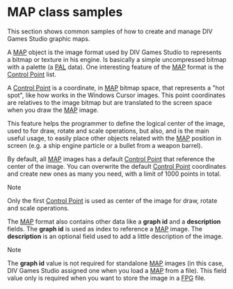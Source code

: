 ﻿# MAP class samples
This section shows common samples of how to create and manage DIV Games Studio graphic maps.

A [MAP](xref:DIV2.Format.Exporter.MAP) object is the image format used by DIV Games Studio to represents a 
bitmap or texture in his engine. Is basically a simple uncompressed bitmap with a palette (a 
[PAL](xref:DIV2.Format.Exporter.PAL) data). One interesting feature of the [MAP](xref:DIV2.Format.Exporter.MAP) 
format is the [Control Point](xref:DIV2.Format.Exporter.ControlPoint) list.

A [Control Point](xref:DIV2.Format.Exporter.ControlPoint) is a coordinate, in [MAP](xref:DIV2.Format.Exporter.MAP)
bitmap space, that represents a "hot spot", like how works in the Windows Cursor images. This point coordinates are
relatives to the image bitmap but are translated to the screen space when you draw the 
[MAP](xref:DIV2.Format.Exporter.MAP) image.

This feature helps the programmer to define the logical center of the image, used to for draw, rotate and scale 
operations, but also, and is the main useful usage, to easily place other objects related with the 
[MAP](xref:DIV2.Format.Exporter.MAP) position in screen (e.g. a ship engine particle or a bullet from a weapon barrel).

By default, all [MAP](xref:DIV2.Format.Exporter.MAP) images has a default 
[Control Point](xref:DIV2.Format.Exporter.ControlPoint) that reference the center of the image. You can overwrite
the default [Control Point](xref:DIV2.Format.Exporter.ControlPoint) coordinates and create new ones as many you need, 
with a limit of 1000 points in total.

> [!NOTE]
> Only the first [Control Point](xref:DIV2.Format.Exporter.ControlPoint) is used as center of the image for draw, 
> rotate and scale operations.

The [MAP](xref:DIV2.Format.Exporter.MAP) format also contains other data like a **graph id** and a 
**description** fields. The **graph id** is used as index to reference a [MAP](xref:DIV2.Format.Exporter.MAP) 
image. The **description** is an optional field used to add a little description of the image.

> [!NOTE]
> The **graph id** value is not required for standalone [MAP](xref:DIV2.Format.Exporter.MAP) images (in this case, 
> DIV Games Studio assigned one when you load a [MAP](xref:DIV2.Format.Exporter.MAP) from a file).
> This field value only is required when you want to store the image in a [FPG](xref:DIV2.Format.Exporter.FPG) file.
